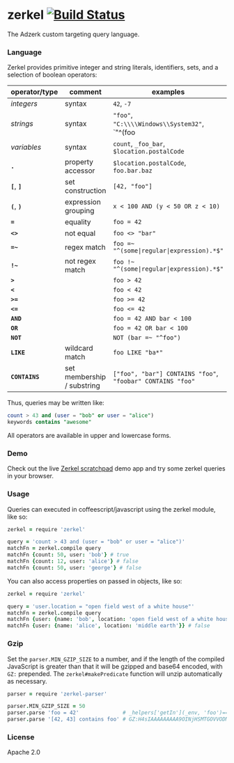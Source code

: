 # zerkel [![Build Status](https://travis-ci.org/adzerk/zerkel.png?branch=master)](https://travis-ci.org/adzerk/zerkel)
The Adzerk custom targeting query language.

### Language
Zerkel provides primitive integer and string literals, identifiers, sets, and a
selection of boolean operators:

| operator/type     | comment                     | examples   |
|-------------------|-----------------------------|------------|
| *integers*        | syntax                      | `42`, `-7` |
| *strings*         | syntax                      | `"foo"`, `"C:\\\\Windows\\System32"`, `"^(foo|bar)\s+"` |
| *variables*       | syntax                      | `count`, `_foo_bar`, `$location.postalCode` |
| **`.`**           | property accessor           | `$location.postalCode`, `foo.bar.baz` |
| **`[`**, **`]`**  | set construction            | `[42, "foo"]` |
| **`(`**, **`)`**  | expression grouping         | `x < 100 AND (y < 50 OR z < 10)` |
| **`=`**           | equality                    | `foo = 42` |
| **`<>`**          | not equal                   | `foo <> "bar"` |
| **`=~`**          | regex match                 | `foo =~ "^(some\|regular\|expression).*$"` |
| **`!~`**          | not regex match             | `foo !~ "^(some\|regular\|expression).*$"` |
| **`>`**           |                             | `foo > 42` |
| **`<`**           |                             | `foo < 42` |
| **`>=`**          |                             | `foo >= 42` |
| **`<=`**          |                             | `foo <= 42` |
| **`AND`**         |                             | `foo = 42 AND bar < 100` |
| **`OR`**          |                             | `foo = 42 OR bar < 100` |
| **`NOT`**         |                             | `NOT (bar =~ "^foo")` |
| **`LIKE`**        | wildcard match              | `foo LIKE "ba*"` |
| **`CONTAINS`**    | set membership / substring  | `["foo", "bar"] CONTAINS "foo"`, `"foobar" CONTAINS "foo"` |

Thus, queries may be written like:

```sql
count > 43 and (user = "bob" or user = "alice")
keywords contains "awesome"
```

All operators are available in upper and lowercase forms.

### Demo

Check out the live [Zerkel scratchpad][demo] demo app and try some zerkel
queries in your browser.

### Usage
Queries can executed in coffeescript/javascript using the zerkel module, like so:

```coffeescript
zerkel = require 'zerkel'

query = 'count > 43 and (user = "bob" or user = "alice")'
matchFn = zerkel.compile query
matchFn {count: 50, user: 'bob'} # true
matchFn {count: 12, user: 'alice'} # false
matchFn {count: 50, user: 'george'} # false
```

You can also access properties on passed in objects, like so:

```coffeescript
zerkel = require 'zerkel'

query = 'user.location = "open field west of a white house"'
matchFn = zerkel.compile query
matchFn {user: {name: 'bob', location: 'open field west of a white house'}} # true
matchFn {user: {name: 'alice', location: 'middle earth'}} # false
```

### Gzip
Set the `parser.MIN_GZIP_SIZE` to a number, and if the length of the compiled
JavaScript is greater than that it will be gzipped and base64 encoded, with
`GZ:` prepended. The `zerkel#makePredicate` function will unzip automatically
as necessary.

```coffeescript
parser = require 'zerkel-parser'

parser.MIN_GZIP_SIZE = 50
parser.parse 'foo = 42'              # _helpers['getIn'](_env, 'foo')==42'
parser.parse '[42, 43] contains foo' # GZ:H4sIAAAAAAAAA9OINjHSMTGOVVODMvQy81JSK/zTNOIzUnMKUouKo9XTU0s889RjNeJT88p0FNTT8vPVNTUV7GwVDDQBm8CsuD8AAAA=
```

### License
Apache 2.0

[demo]: https://adzerk.github.io/zerkel/
